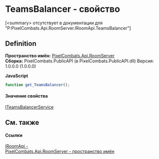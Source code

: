 # TeamsBalancer - свойство


\[&lt;summary&gt; отсутствует в документации для "P:PixelCombats.Api.RoomServer.IRoomApi.TeamsBalancer"\]



## Definition
**Пространство имён:** <a href="c9bc8f2a-0186-2d92-afcf-bc1871171a49">PixelCombats.Api.RoomServer</a>  
**Сборка:** PixelCombats.PublicAPI (в PixelCombats.PublicAPI.dll) Версия: 1.0.0.0 (1.0.0.0)

**JavaScript**
``` JavaScript
function get_TeamsBalancer();

```



#### Значение свойства
<a href="a8474e98-9d12-f674-104f-94d126e19ea5">ITeamsBalancerService</a>

## См. также


#### Ссылки
<a href="f99f01e3-e0d8-f390-7d6f-e31894365b4e">IRoomApi - </a>  
<a href="c9bc8f2a-0186-2d92-afcf-bc1871171a49">PixelCombats.Api.RoomServer - пространство имён</a>  
